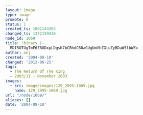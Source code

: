 ```yaml
---
layout: image
type: image
promote: 0
status: 1
created_ts: 1092143303
changed_ts: 1372159430
node_id: 1069
title: !binary |-
  MDI5OTUgTmF6Z8ODxpLDgsK7bCBhdCB0aGUgUmVhZGluZyBDaW5lbWE=
author: anj
created: '2004-08-10'
changed: '2013-06-25'
tags:
  - The Return Of The King
  - 2003/11 - November 2003
images:
  - src: image/images/129_2995-1069.jpg
    name: 129_2995-1069.jpg
url: "/node/1069/"
aliases: []
date: '2004-08-10'
---
```


